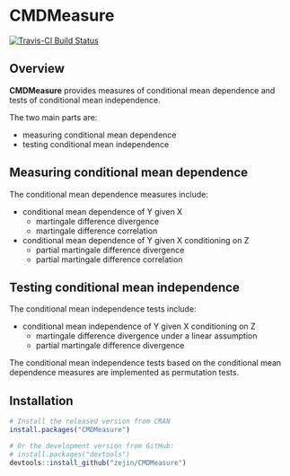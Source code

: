 # CMDMeasure

[![Travis-CI Build Status](https://travis-ci.org/zejin/CMDMeasure.svg?branch=master)](https://travis-ci.org/zejin/CMDMeasure.svg?branch=master)

## Overview

**CMDMeasure** provides measures of conditional mean dependence and tests of conditional mean independence. 

The two main parts are:
- measuring conditional mean dependence
- testing conditional mean independence

## Measuring conditional mean dependence

The conditional mean dependence measures include:
- conditional mean dependence of Y given X
  - martingale difference divergence
  - martingale difference correlation
- conditional mean dependence of Y given X conditioning on Z
  - partial martingale difference divergence
  - partial martingale difference correlation

## Testing conditional mean independence

The conditional mean independence tests include:
- conditional mean independence of Y given X conditioning on Z
  - martingale difference divergence under a linear assumption
  - partial martingale difference divergence

The conditional mean independence tests based on the conditional mean dependence measures are implemented as permutation tests.

## Installation

``` r
# Install the released version from CRAN
install.packages("CMDMeasure")

# Or the development version from GitHub:
# install.packages("devtools")
devtools::install_github("zejin/CMDMeasure")
```




